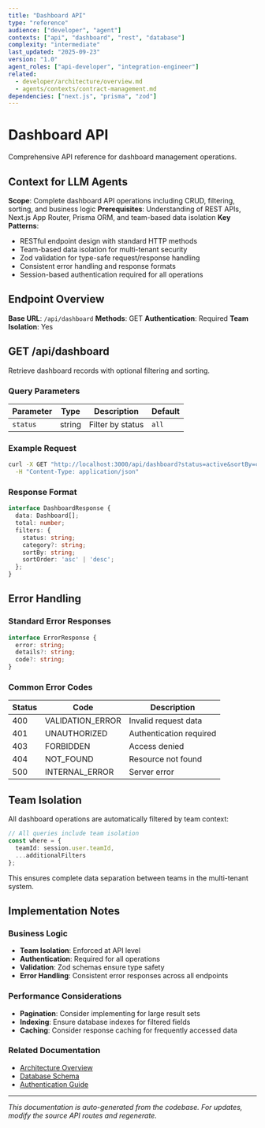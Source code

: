 ```yaml
---
title: "Dashboard API"
type: "reference"
audience: ["developer", "agent"]
contexts: ["api", "dashboard", "rest", "database"]
complexity: "intermediate"
last_updated: "2025-09-23"
version: "1.0"
agent_roles: ["api-developer", "integration-engineer"]
related:
  - developer/architecture/overview.md
  - agents/contexts/contract-management.md
dependencies: ["next.js", "prisma", "zod"]
---
```


# Dashboard API

Comprehensive API reference for dashboard management operations.

## Context for LLM Agents

**Scope**: Complete dashboard API operations including CRUD, filtering, sorting, and business logic
**Prerequisites**: Understanding of REST APIs, Next.js App Router, Prisma ORM, and team-based data isolation
**Key Patterns**:
- RESTful endpoint design with standard HTTP methods
- Team-based data isolation for multi-tenant security
- Zod validation for type-safe request/response handling
- Consistent error handling and response formats
- Session-based authentication required for all operations

## Endpoint Overview

**Base URL**: `/api/dashboard`
**Methods**: GET
**Authentication**: Required
**Team Isolation**: Yes


## GET /api/dashboard

Retrieve dashboard records with optional filtering and sorting.

### Query Parameters

| Parameter | Type | Description | Default |
|-----------|------|-------------|---------|
| `status` | string | Filter by status | `all` |

### Example Request

```bash
curl -X GET "http://localhost:3000/api/dashboard?status=active&sortBy=createdAt&sortOrder=desc" \
  -H "Content-Type: application/json"
```

### Response Format

```typescript
interface DashboardResponse {
  data: Dashboard[];
  total: number;
  filters: {
    status: string;
    category?: string;
    sortBy: string;
    sortOrder: 'asc' | 'desc';
  };
}
```








## Error Handling

### Standard Error Responses

```typescript
interface ErrorResponse {
  error: string;
  details?: string;
  code?: string;
}
```

### Common Error Codes

| Status | Code | Description |
|--------|------|-------------|
| 400 | VALIDATION_ERROR | Invalid request data |
| 401 | UNAUTHORIZED | Authentication required |
| 403 | FORBIDDEN | Access denied |
| 404 | NOT_FOUND | Resource not found |
| 500 | INTERNAL_ERROR | Server error |


## Team Isolation

All dashboard operations are automatically filtered by team context:

```typescript
// All queries include team isolation
const where = {
  teamId: session.user.teamId,
  ...additionalFilters
};
```

This ensures complete data separation between teams in the multi-tenant system.


## Implementation Notes

### Business Logic
- **Team Isolation**: Enforced at API level
- **Authentication**: Required for all operations
- **Validation**: Zod schemas ensure type safety
- **Error Handling**: Consistent error responses across all endpoints

### Performance Considerations
- **Pagination**: Consider implementing for large result sets
- **Indexing**: Ensure database indexes for filtered fields
- **Caching**: Consider response caching for frequently accessed data

### Related Documentation
- [Architecture Overview](../../developer/architecture/overview.md)
- [Database Schema](../../developer/architecture/database.md)
- [Authentication Guide](../../developer/authentication.md)

---

*This documentation is auto-generated from the codebase. For updates, modify the source API routes and regenerate.*